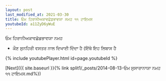 ```yaml
---
layout: post
last_modified_at: 2021-03-30
title: ਓਮ ਹਿਰਾਨੀਅਕਾਵਛੋਡਭਾਵਯਾ ਨਮਹ ੧੧ ਟਾਇਮਸ
youtubeId: a11ZyD6yWuE
---
```

 
 
 ਓਮ ਹਿਰਾਨੀਅਕਾਵਛੋਡਭਾਵਯਾ ਨਮਹ  
 
 -  ਕੌਣ ਸੁਨਹਿਰੀ ਵਸਤਰ ਨਾਲ ਦਿਖਾਈ ਦਿੰਦਾ ਹੈ (ਇੱਥੇ ਇਹ ਲਿਬਾਸ ਹੈ 
 
  
 
  
 
 
 
 
 
 


{% include youtubePlayer.html id=page.youtubeId %}
 
[Next]({{ site.baseurl }}{% link  split1/_posts/2014-08-13-ਓਮ ਸੁਸਾਰਾਨਾਯਾ ਨਮਹ ੧੧ ਟਾਇਮਸ.md%})
 
